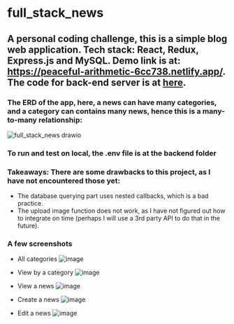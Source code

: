 # full_stack_news

## A personal coding challenge, this is a simple blog web application. Tech stack: React, Redux, Express.js and MySQL. Demo link is at: https://peaceful-arithmetic-6cc738.netlify.app/. The code for back-end server is at [here](https://github.com/lamngue/full_stack_news_server).

### The ERD of the app, here, a news can have many categories, and a category can contains many news, hence this is a many-to-many relationship:
![full_stack_news drawio](https://user-images.githubusercontent.com/34784901/232712808-9c9ee39f-baca-4d14-a904-58a69d53d503.png)

### To run and test on local, the .env file is at the backend folder

### Takeaways: There are some drawbacks to this project, as I have not encountered those yet:

- The database querying part uses nested callbacks, which is a bad practice.
- The upload image function does not work, as I have not figured out how to integrate on time (perhaps I will use a 3rd party API to do that in the future).

### A few screenshots
- All categories
![image](https://user-images.githubusercontent.com/34784901/164896317-a87af7b4-b9bc-467f-abbd-8c8a514d4e7b.png)

- View by a category
![image](https://user-images.githubusercontent.com/34784901/164896341-d6aba4b8-5117-4c1a-89b2-f54fc8b2ef22.png)

- View a news
![image](https://user-images.githubusercontent.com/34784901/164896361-c7ea6ec3-09f6-47b1-b7b6-1acee6d3d9ea.png)

- Create a news
![image](https://user-images.githubusercontent.com/34784901/164896409-5af63e32-a2e5-4f12-98ad-303cecf2177d.png)

- Edit a news
![image](https://user-images.githubusercontent.com/34784901/164896424-9494ee63-daa3-4252-bc08-1133be9ace92.png)
